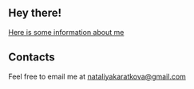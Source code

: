 ## Hey there!

[Here is some information about me][1]

## Contacts

Feel free to email me at [nataliyakaratkova@gmail.com][2]

[1]: http://meuwka.github.io/
[2]: mailto:nataliyakaratkova@gmail.com
